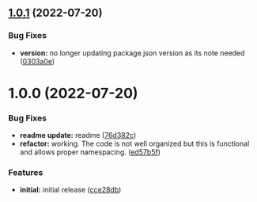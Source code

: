 ## [1.0.1](https://github.com/stratiformdigital/security-hub-sync/compare/v1.0.0...v1.0.1) (2022-07-20)


### Bug Fixes

* **version:** no longer updating package.json version as its note needed ([0303a0e](https://github.com/stratiformdigital/security-hub-sync/commit/0303a0e930eee19a806ebc980fdc6ae528304342))

# 1.0.0 (2022-07-20)


### Bug Fixes

* **readme update:** readme ([76d382c](https://github.com/stratiformdigital/security-hub-sync/commit/76d382c35049980b2b06863e4256a4b8c3f799cd))
* **refactor:** working.  The code is not well organized but this is functional and allows proper namespacing. ([ed57b5f](https://github.com/stratiformdigital/security-hub-sync/commit/ed57b5f21f757861bba40e93e70d53acd99e1f92))


### Features

* **initial:** initial release ([cce28db](https://github.com/stratiformdigital/security-hub-sync/commit/cce28dbd14e6f394dc9e534e481cd01a21ce18a1))
